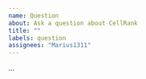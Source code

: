 ```yaml
---
name: Question
about: Ask a question about CellRank
title: ""
labels: question
assignees: "Marius1311"
---
```


<!-- Ask a question about CellRank's core concepts, usage or functionalities, in the block below: -->

...
